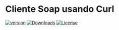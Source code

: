 # Cliente Soap usando Curl

[![version][packagist-version]][packagist-url]
[![Downloads][packagist-downloads]][packagist-url]
[![License][packagist-license]][license-url]



[license-url]: https://github.com/aleplusplus/soapclient-curl-php/blob/master/LICENSE

[packagist-url]: https://packagist.org/packages/aleplusplus/soapclient-curl-php
[packagist-license]: https://img.shields.io/packagist/l/aleplusplus/soapclient-curl-php.svg?style=flat
[packagist-version]: https://img.shields.io/packagist/v/aleplusplus/soapclient-curl-php.svg?style=flat
[packagist-downloads]: https://img.shields.io/packagist/dm/aleplusplus/soapclient-curl-php.svg?style=flat